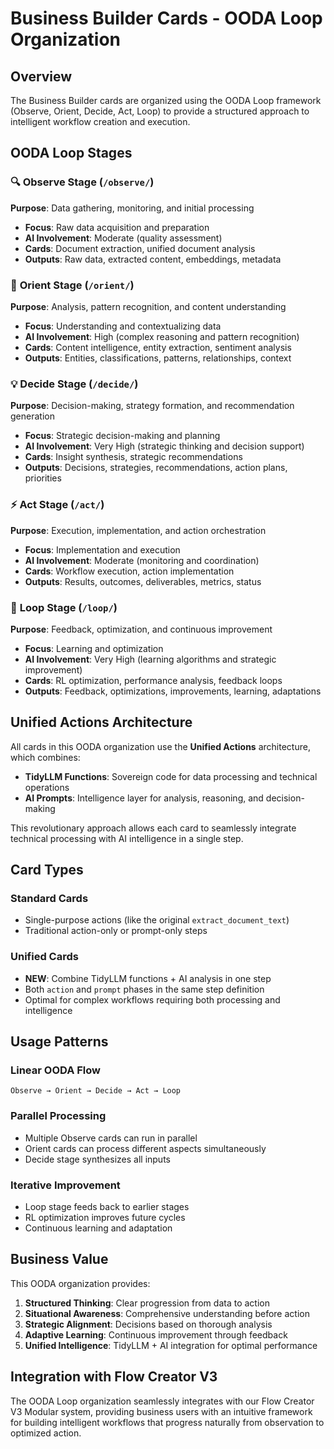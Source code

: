 # Business Builder Cards - OODA Loop Organization

## Overview

The Business Builder cards are organized using the OODA Loop framework (Observe, Orient, Decide, Act, Loop) to provide a structured approach to intelligent workflow creation and execution.

## OODA Loop Stages

### 🔍 **Observe Stage** (`/observe/`)
**Purpose**: Data gathering, monitoring, and initial processing
- **Focus**: Raw data acquisition and preparation
- **AI Involvement**: Moderate (quality assessment)
- **Cards**: Document extraction, unified document analysis
- **Outputs**: Raw data, extracted content, embeddings, metadata

### 🧠 **Orient Stage** (`/orient/`)
**Purpose**: Analysis, pattern recognition, and content understanding
- **Focus**: Understanding and contextualizing data
- **AI Involvement**: High (complex reasoning and pattern recognition)
- **Cards**: Content intelligence, entity extraction, sentiment analysis
- **Outputs**: Entities, classifications, patterns, relationships, context

### 💡 **Decide Stage** (`/decide/`)
**Purpose**: Decision-making, strategy formation, and recommendation generation
- **Focus**: Strategic decision-making and planning
- **AI Involvement**: Very High (strategic thinking and decision support)
- **Cards**: Insight synthesis, strategic recommendations
- **Outputs**: Decisions, strategies, recommendations, action plans, priorities

### ⚡ **Act Stage** (`/act/`)
**Purpose**: Execution, implementation, and action orchestration
- **Focus**: Implementation and execution
- **AI Involvement**: Moderate (monitoring and coordination)
- **Cards**: Workflow execution, action implementation
- **Outputs**: Results, outcomes, deliverables, metrics, status

### 🔄 **Loop Stage** (`/loop/`)
**Purpose**: Feedback, optimization, and continuous improvement
- **Focus**: Learning and optimization
- **AI Involvement**: Very High (learning algorithms and strategic improvement)
- **Cards**: RL optimization, performance analysis, feedback loops
- **Outputs**: Feedback, optimizations, improvements, learning, adaptations

## Unified Actions Architecture

All cards in this OODA organization use the **Unified Actions** architecture, which combines:
- **TidyLLM Functions**: Sovereign code for data processing and technical operations
- **AI Prompts**: Intelligence layer for analysis, reasoning, and decision-making

This revolutionary approach allows each card to seamlessly integrate technical processing with AI intelligence in a single step.

## Card Types

### Standard Cards
- Single-purpose actions (like the original `extract_document_text`)
- Traditional action-only or prompt-only steps

### Unified Cards
- **NEW**: Combine TidyLLM functions + AI analysis in one step
- Both `action` and `prompt` phases in the same step definition
- Optimal for complex workflows requiring both processing and intelligence

## Usage Patterns

### Linear OODA Flow
```
Observe → Orient → Decide → Act → Loop
```

### Parallel Processing
- Multiple Observe cards can run in parallel
- Orient cards can process different aspects simultaneously
- Decide stage synthesizes all inputs

### Iterative Improvement
- Loop stage feeds back to earlier stages
- RL optimization improves future cycles
- Continuous learning and adaptation

## Business Value

This OODA organization provides:
1. **Structured Thinking**: Clear progression from data to action
2. **Situational Awareness**: Comprehensive understanding before action
3. **Strategic Alignment**: Decisions based on thorough analysis
4. **Adaptive Learning**: Continuous improvement through feedback
5. **Unified Intelligence**: TidyLLM + AI integration for optimal performance

## Integration with Flow Creator V3

The OODA Loop organization seamlessly integrates with our Flow Creator V3 Modular system, providing business users with an intuitive framework for building intelligent workflows that progress naturally from observation to optimized action.